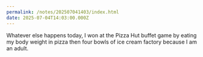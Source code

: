 ```yaml
---
permalink: /notes/202507041403/index.html
date: 2025-07-04T14:03:00.000Z
---
```


Whatever else happens today, I won at the Pizza Hut buffet game by eating my body weight in pizza then four bowls of ice cream factory because I am an adult. 